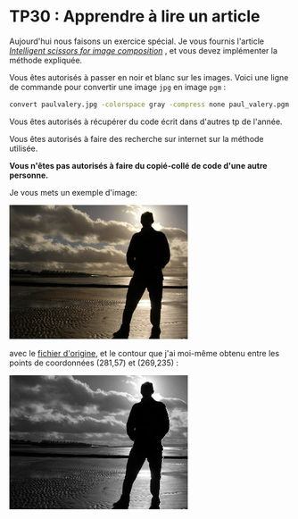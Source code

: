 TP30 : Apprendre à lire un article
====


Aujourd'hui nous faisons un exercice spécial. Je vous fournis l'article _[Intelligent scissors
for image
composition](https://dl.acm.org/doi/pdf/10.1145/218380.218442)_ , et
vous devez implémenter la méthode expliquée.

Vous êtes autorisés à passer en noir et blanc sur les images. Voici
une ligne de commande pour convertir une image `jpg` en image `pgm` :

```bash
convert paulvalery.jpg -colorspace gray -compress none paul_valery.pgm
```

Vous êtes autorisés à récupérer du code écrit dans d'autres tp de
l'année.

Vous êtes autorisés à faire des recherche sur internet sur la méthode
utilisée.

**Vous n'êtes pas autorisés à faire du copié-collé de code d'une autre
personne.**

Je vous mets un exemple d'image:


![](plage.jpg)

avec le [fichier d'origine](plage.jpg), et le contour que j'ai
moi-même obtenu entre les points de coordonnées (281,57) et (269,235) :

![](contour.png)


